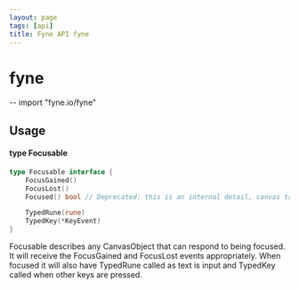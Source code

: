 ```yaml
---
layout: page
tags: [api]
title: Fyne API fyne
---
```


# fyne
--
    import "fyne.io/fyne"

## Usage

#### type Focusable

```go
type Focusable interface {
	FocusGained()
	FocusLost()
	Focused() bool // Deprecated: this is an internal detail, canvas tracks current focused object

	TypedRune(rune)
	TypedKey(*KeyEvent)
}
```

Focusable describes any CanvasObject that can respond to being focused. It will
receive the FocusGained and FocusLost events appropriately. When focused it will
also have TypedRune called as text is input and TypedKey called when other keys
are pressed.
